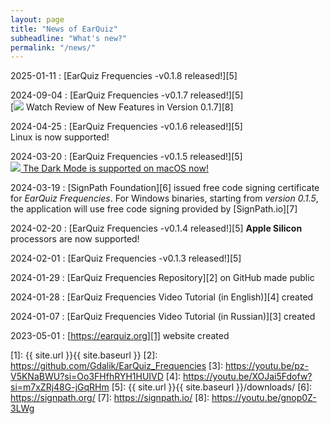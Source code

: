 ```yaml
---
layout: page
title: "News of EarQuiz"
subheadline: "What's new?"
permalink: "/news/"
---
```


2025-01-11
:    [EarQuiz Frequencies -v0.1.8 released!][5] <br />

2024-09-04
:    [EarQuiz Frequencies -v0.1.7 released!][5] <br />
[<img src="{{ site.urlimg }}Social/youtube_16.png"> Watch Review of New Features in Version 0.1.7][8]

2024-04-25
:    [EarQuiz Frequencies -v0.1.6 released!][5] <br />
Linux is now supported!

2024-03-20
:    [EarQuiz Frequencies -v0.1.5 released!][5] <br />
[<img src="{{ site.urlimg }}Social/youtube_16.png"> The Dark Mode is supported on macOS now!](https://youtu.be/QNEA4jI1jw4)

2024-03-19
:    [SignPath Foundation][6] issued free code signing certificate for *EarQuiz Frequencies*.
For Windows binaries, starting from *version 0.1.5*, the application will use free code signing provided by [SignPath.io][7]

2024-02-20
:    [EarQuiz Frequencies -v0.1.4 released!][5] **Apple Silicon** processors are now supported!

2024-02-01
:    [EarQuiz Frequencies -v0.1.3 released!][5]

2024-01-29
:   [EarQuiz Frequencies Repository][2] on GitHub made public

2024-01-28
:   [EarQuiz Frequencies Video Tutorial (in English)][4] created

2024-01-07
:   [EarQuiz Frequencies Video Tutorial (in Russian)][3] created

2023-05-01
:   [https://earquiz.org][1] website created


 [1]: {{ site.url }}{{ site.baseurl }}
 [2]: https://github.com/Gdalik/EarQuiz_Frequencies
 [3]: https://youtu.be/pz-V5KNaBWU?si=Oo3FHfhRYH1HUIVD
 [4]: https://youtu.be/XOJai5Fdofw?si=m7xZRj48G-jGqRHm
 [5]: {{ site.url }}{{ site.baseurl }}/downloads/
 [6]: https://signpath.org/
 [7]: https://signpath.io/
 [8]: https://youtu.be/gnop0Z-3LWg